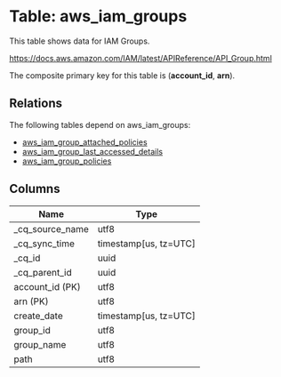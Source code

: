 # Table: aws_iam_groups

This table shows data for IAM Groups.

https://docs.aws.amazon.com/IAM/latest/APIReference/API_Group.html

The composite primary key for this table is (**account_id**, **arn**).

## Relations

The following tables depend on aws_iam_groups:
  - [aws_iam_group_attached_policies](aws_iam_group_attached_policies)
  - [aws_iam_group_last_accessed_details](aws_iam_group_last_accessed_details)
  - [aws_iam_group_policies](aws_iam_group_policies)

## Columns

| Name          | Type          |
| ------------- | ------------- |
|_cq_source_name|utf8|
|_cq_sync_time|timestamp[us, tz=UTC]|
|_cq_id|uuid|
|_cq_parent_id|uuid|
|account_id (PK)|utf8|
|arn (PK)|utf8|
|create_date|timestamp[us, tz=UTC]|
|group_id|utf8|
|group_name|utf8|
|path|utf8|